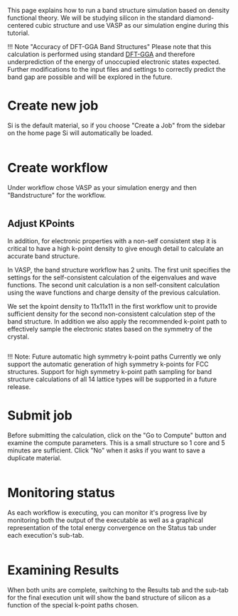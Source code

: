 <!-- TODO by MH -->

This page explains how to run a band structure simulation based on density functional theory. We will be studying silicon in the standard diamond-centered cubic structure and use VASP as our simulation engine during this tutorial.

!!! Note "Accuracy of DFT-GGA Band Structures"
    Please note that this calculation is performed using standard [DFT-GGA](https://en.wikipedia.org/wiki/Density_functional_theory) and therefore underprediction of the energy of unoccupied electronic states expected.  Further modifications to the input files and settings to correctly predict the band gap are possible and will be explored in the future.

# Create new job

Si is the default material, so if you choose "Create a Job" from the sidebar on the home page Si will automatically be loaded.

<img data-gifffer="/images/BandStep1.gif" />

# Create workflow

Under workflow chose VASP as your simulation energy and then "Bandstructure" for the workflow.

<img data-gifffer="/images/BandStep2.gif" />

## Adjust KPoints

In addition, for electronic properties with a non-self consistent step it is critical to have a high k-point density to give enough detail to calculate an accurate band structure.

In VASP, the band structure workflow has 2 units.  The first unit specifies the settings for the self-consistent calculation of the eigenvalues and wave functions.  The second unit calculation is a non self-consitent calculation using the wave functions and charge density of the previous calculation.

We set the kpoint density to 11x11x11 in the first workflow unit to provide sufficient density for the second non-consistent calculation step of the band structure.  In addition we also apply the recommended k-point path to effectively sample the electronic states based on the symmetry of the crystal.

<img data-gifffer="/images/BandStep3.gif" />

!!! Note: Future automatic high symmetry k-point paths
    Currently we only support the automatic generation of high symmetry k-points for FCC structures.  Support for high symmetry k-point path sampling for band structure calculations of all 14 lattice types will be supported in a future release.

# Submit job

Before submitting the calculation, click on the "Go to Compute" button and examine the compute parameters.  This is a small structure so 1 core and 5 minutes are sufficient.  Click "No" when it asks if you want to save a duplicate material.

<img data-gifffer="/images/BandStep4.gif" />

# Monitoring status

As each workflow is executing, you can monitor it's progress live by monitoring both the output of the executable as well as a graphical representation of the total energy convergence on the Status tab under each execution's sub-tab.

<img data-gifffer="/images/BandStep5.gif" />

# Examining Results

When both units are complete, switching to the Results tab and the sub-tab for the final execution unit will show the band structure of silicon as a function of the special k-point paths chosen.

<img data-gifffer="/images/BandStep6.gif" />